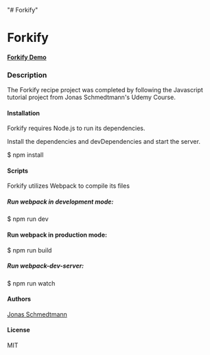 "# Forkify" 

# Forkify 

#### [Forkify Demo](https://annasakivska.github.io/Forkify/dist/index.html)

### Description

The Forkify recipe project was completed by following the Javascript tutorial project from Jonas Schmedtmann's Udemy Course. 


#### Installation
Forkify requires Node.js to run its dependencies.

Install the dependencies and devDependencies and start the server.

$ npm install

#### Scripts
Forkify utilizes Webpack to compile its files

##### Run webpack in development mode:
$ npm run dev
#### Run webpack in production mode:
$ npm run build
##### Run webpack-dev-server:
$ npm run watch
#### Authors
[Jonas Schmedtmann](https://twitter.com/jonasschmedtman)

#### License
MIT
